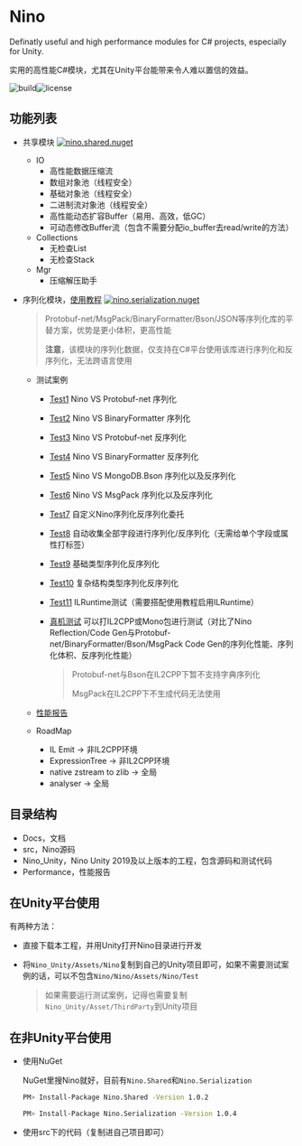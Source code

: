 # Nino
Definatly useful and high performance modules for C# projects, especially for Unity.

实用的高性能C#模块，尤其在Unity平台能带来令人难以置信的效益。

![build](https://img.shields.io/github/workflow/status/JasonXuDeveloper/Nino/.NET?logo=github)![license](https://img.shields.io/github/license/JasonXuDeveloper/Nino)






## 功能列表

- 共享模块 [![nino.shared.nuget](https://img.shields.io/nuget/v/Nino.Shared?label=Nino.Shared)](https://www.nuget.org/packages/Nino.Shared/)
  
  - IO
    - 高性能数据压缩流
    - 数组对象池（线程安全）
    - 基础对象池（线程安全）
    - 二进制流对象池（线程安全）
    - 高性能动态扩容Buffer（易用、高效，低GC）
    - 可动态修改Buffer流（包含不需要分配io_buffer去read/write的方法）
  - Collections
    - 无检查List
    - 无检查Stack
  - Mgr
    - 压缩解压助手
  
- 序列化模块，[使用教程](Docs/Serialization.md) [![nino.serialization.nuget](https://img.shields.io/nuget/v/Nino.Serialization?label=Nino.Serialization)](https://www.nuget.org/packages/Nino.Serialization)

  > Protobuf-net/MsgPack/BinaryFormatter/Bson/JSON等序列化库的平替方案，优势是更小体积，更高性能
  >
  > **注意**，该模块的序列化数据，仅支持在C#平台使用该库进行序列化和反序列化，无法跨语言使用
  - 测试案例
    - [Test1](Nino_Unity/Assets/Nino/Test/Editor/Serialization/Test1.cs) Nino VS Protobuf-net 序列化
  
    - [Test2](Nino_Unity/Assets/Nino/Test/Editor/Serialization/Test2.cs) Nino VS BinaryFormatter 序列化
  
    - [Test3](Nino_Unity/Assets/Nino/Test/Editor/Serialization/Test3.cs) Nino VS Protobuf-net 反序列化
  
    - [Test4](Nino_Unity/Assets/Nino/Test/Editor/Serialization/Test4.cs) Nino VS BinaryFormatter 反序列化
  
    - [Test5](Nino_Unity/Assets/Nino/Test/Editor/Serialization/Test5.cs) Nino VS MongoDB.Bson 序列化以及反序列化
  
    - [Test6](Nino_Unity/Assets/Nino/Test/Editor/Serialization/Test6.cs) Nino VS MsgPack 序列化以及反序列化
  
    - [Test7](Nino_Unity/Assets/Nino/Test/Editor/Serialization/Test7.cs) 自定义Nino序列化反序列化委托
  
    - [Test8](Nino_Unity/Assets/Nino/Test/Editor/Serialization/Test8.cs) 自动收集全部字段进行序列化/反序列化（无需给单个字段或属性打标签）
  
    - [Test9](Nino_Unity/Assets/Nino/Test/Editor/Serialization/Test9.cs) 基础类型序列化反序列化
  
    - [Test10](Nino_Unity/Assets/Nino/Test/Editor/Serialization/Test10.cs) 复杂结构类型序列化反序列化
    
    - [Test11](Nino_Unity/Assets/Nino/Test/Editor/Serialization/Test11.cs) ILRuntime测试（需要搭配使用教程启用ILRuntime）
    
    - [真机测试](Nino_Unity/Assets/Nino/Test/BuildTest.cs) 可以打IL2CPP或Mono包进行测试（对比了Nino Reflection/Code Gen与Protobuf-net/BinaryFormatter/Bson/MsgPack Code Gen的序列化性能、序列化体积、反序列化性能）
    
      > Protobuf-net与Bson在IL2CPP下暂不支持字典序列化
      >
      > MsgPack在IL2CPP下不生成代码无法使用
    
  - [性能报告](Performance/Serialization.md)
  
  - RoadMap
  
    - IL Emit -> 非IL2CPP环境
    - ExpressionTree -> 非IL2CPP环境
    - native zstream to zlib -> 全局
    - analyser -> 全局



## 目录结构

- Docs，文档
- src，Nino源码
- Nino_Unity，Nino Unity 2019及以上版本的工程，包含源码和测试代码
- Performance，性能报告



## 在Unity平台使用

有两种方法：

- 直接下载本工程，并用Unity打开Nino目录进行开发

- 将```Nino_Unity/Assets/Nino```复制到自己的Unity项目即可，如果不需要测试案例的话，可以不包含```Nino/Nino/Assets/Nino/Test```

  > 如果需要运行测试案例，记得也需要复制```Nino_Unity/Asset/ThirdParty```到Unity项目



## 在非Unity平台使用

- 使用NuGet

  NuGet里搜Nino就好，目前有```Nino.Shared```和```Nino.Serialization```

  ```bash
  PM> Install-Package Nino.Shared -Version 1.0.2
  ```

  ```bash
  PM> Install-Package Nino.Serialization -Version 1.0.4
  ```

- 使用src下的代码（复制进自己项目即可）

